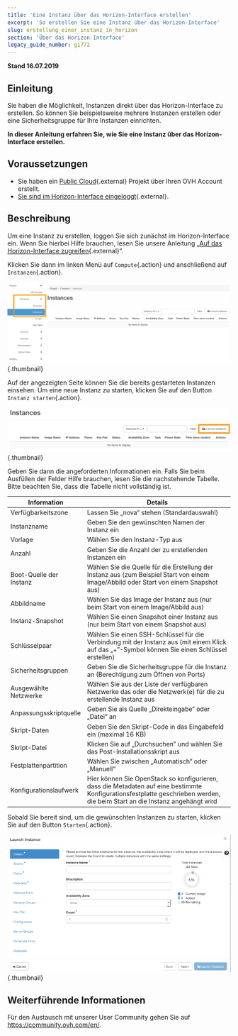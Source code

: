 ```yaml
---
title: 'Eine Instanz über das Horizon-Interface erstellen'
excerpt: 'So erstellen Sie eine Instanz über das Horizon-Interface'
slug: erstellung_einer_instanz_in_horizon
section: 'Über das Horizon-Interface'
legacy_guide_number: g1772
---
```


**Stand 16.07.2019**

## Einleitung

Sie haben die Möglichkeit, Instanzen direkt über das Horizon-Interface zu erstellen. So können Sie beispielsweise mehrere Instanzen erstellen oder eine Sicherheitsgruppe für Ihre Instanzen einrichten.

**In dieser Anleitung erfahren Sie, wie Sie eine Instanz über das Horizon-Interface erstellen.**

## Voraussetzungen

- Sie haben ein [Public Cloud](https://www.ovh.de/public-cloud/){.external} Projekt über Ihren OVH Account erstellt.
- [Sie sind im Horizon-Interface eingeloggt](../erstellung_eines_zugangs_zu_horizon/){.external}. 

## Beschreibung

Um eine Instanz zu erstellen, loggen Sie sich zunächst im Horizon-Interface ein. Wenn Sie hierbei Hilfe brauchen, lesen Sie unsere Anleitung „[Auf das Horizon-Interface zugreifen](../erstellung_eines_zugangs_zu_horizon/){.external}“.

Klicken Sie dann im linken Menü auf `Compute`{.action} und anschließend auf `Instanzen`{.action}.

![Instanz erstellen](images/create-instance-step1.png){.thumbnail}

Auf der angezeigten Seite können Sie die bereits gestarteten Instanzen einsehen. Um eine neue Instanz zu starten, klicken Sie auf den Button `Instanz starten`{.action}.

![Instanz erstellen](images/create-instance-step2.png){.thumbnail}

Geben Sie dann die angeforderten Informationen ein. Falls Sie beim Ausfüllen der Felder Hilfe brauchen, lesen Sie die nachstehende Tabelle. Bitte beachten Sie, dass die Tabelle nicht vollständig ist. 

|Information|Details|
|---|---|
|Verfügbarkeitszone|Lassen Sie „nova“ stehen (Standardauswahl)|
|Instanzname|Geben Sie den gewünschten Namen der Instanz ein|
|Vorlage|Wählen Sie den Instanz-Typ aus|
|Anzahl|Geben Sie die Anzahl der zu erstellenden Instanzen ein|
|Boot-Quelle der Instanz|Wählen Sie die Quelle für die Erstellung der Instanz aus (zum Beispiel Start von einem Image/Abbild oder Start von einem Snapshot aus)|
|Abbildname|Wählen Sie das Image der Instanz aus (nur beim Start von einem Image/Abbild aus)|
|Instanz-Snapshot|Wählen Sie einen Snapshot einer Instanz aus (nur beim Start von einem Snapshot aus)|
|Schlüsselpaar|Wählen Sie einen SSH-Schlüssel für die Verbindung mit der Instanz aus (mit einem Klick auf das „+”-Symbol können Sie einen Schlüssel erstellen)|
|Sicherheitsgruppen|Geben Sie die Sicherheitsgruppe für die Instanz an (Berechtigung zum Öffnen von Ports)|
|Ausgewählte Netzwerke|Wählen Sie aus der Liste der verfügbaren Netzwerke das oder die Netzwerk(e) für die zu erstellende Instanz aus|
|Anpassungsskriptquelle|Geben Sie als Quelle „Direkteingabe“ oder „Datei“ an|
|Skript-Daten|Geben Sie den Skript-Code in das Eingabefeld ein (maximal 16 KB)|
|Skript-Datei|Klicken Sie auf „Durchsuchen” und wählen Sie das Post-Installationsskript aus|
|Festplattenpartition|Wählen Sie zwischen „Automatisch“ oder „Manuell“|
|Konfigurationslaufwerk|Hier können Sie OpenStack so konfigurieren, dass die Metadaten auf eine bestimmte Konfigurationsfestplatte geschrieben werden, die beim Start an die Instanz angehängt wird|

Sobald Sie bereit sind, um die gewünschten Instanzen zu starten, klicken Sie auf den Button `Starten`{.action}.

![Instanz erstellen](images/create-instance-step3.png){.thumbnail}

## Weiterführende Informationen

Für den Austausch mit unserer User Community gehen Sie auf <https://community.ovh.com/en/>.